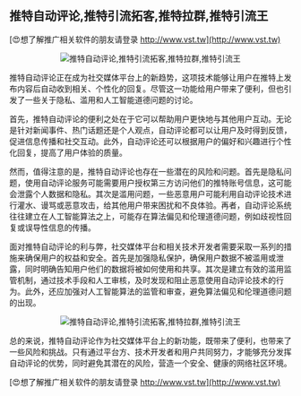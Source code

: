 ## **推特自动评论,推特引流拓客,推特拉群,推特引流王**

[😍想了解推广相关软件的朋友请登录 http://www.vst.tw](http://www.vst.tw)

 <center><img src="https://vst.tw/MP4/tuiguang/png/6.png" alt="推特自动评论,推特引流拓客,推特拉群,推特引流王"></center>

推特自动评论正在成为社交媒体平台上的新趋势，这项技术能够让用户在推特上发布内容后自动收到相关、个性化的回复。尽管这一功能给用户带来了便利，但也引发了一些关于隐私、滥用和人工智能道德问题的讨论。

首先，推特自动评论的便利之处在于它可以帮助用户更快地与其他用户互动。无论是针对新闻事件、热门话题还是个人观点，自动评论都可以让用户及时得到反馈，促进信息传播和社交互动。此外，自动评论还可以根据用户的偏好和兴趣进行个性化回复，提高了用户体验的质量。

然而，值得注意的是，推特自动评论也存在一些潜在的风险和问题。首先是隐私问题，使用自动评论服务可能需要用户授权第三方访问他们的推特账号信息，这可能会泄露个人数据和隐私。其次是滥用问题，一些恶意用户可能利用自动评论技术进行灌水、谩骂或恶意攻击，给其他用户带来困扰和不良体验。再者，自动评论系统往往建立在人工智能算法之上，可能存在算法偏见和伦理道德问题，例如歧视性回复或误导性信息的传播。

面对推特自动评论的利与弊，社交媒体平台和相关技术开发者需要采取一系列的措施来确保用户的权益和安全。首先是加强隐私保护，确保用户数据不被滥用或泄露，同时明确告知用户他们的数据将被如何使用和共享。其次是建立有效的滥用监管机制，通过技术手段和人工审核，及时发现和阻止恶意使用自动评论技术的行为。此外，还应加强对人工智能算法的监管和审查，避免算法偏见和伦理道德问题的出现。

 <center><img src="https://vst.tw/MP4/tuiguang/png/6.png" alt="推特自动评论,推特引流拓客,推特拉群,推特引流王"></center>

总的来说，推特自动评论作为社交媒体平台上的新功能，既带来了便利，也带来了一些风险和挑战。只有通过平台方、技术开发者和用户共同努力，才能够充分发挥自动评论的优势，同时避免其潜在的风险，营造一个安全、健康的网络社区环境。

[😍想了解推广相关软件的朋友请登录 http://www.vst.tw](http://www.vst.tw)




